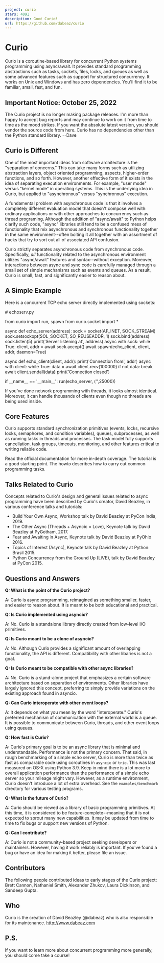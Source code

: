 ```yaml
---
project: curio
stars: 4091
description: Good Curio!
url: https://github.com/dabeaz/curio
---
```


Curio
=====

Curio is a coroutine-based library for concurrent Python systems programming using async/await. It provides standard programming abstractions such as tasks, sockets, files, locks, and queues as well as some advanced features such as support for structured concurrency. It works on Unix and Windows and has zero dependencies. You'll find it to be familiar, small, fast, and fun.

Important Notice: October 25, 2022
----------------------------------

The Curio project is no longer making package releases. I'm more than happy to accept bug reports and may continue to work on it from time to time as the mood strikes. If you want the absolute latest version, you should vendor the source code from here. Curio has no dependencies other than the Python standard library. --Dave

Curio is Different
------------------

One of the most important ideas from software architecture is the "separation of concerns." This can take many forms such as utilizing abstraction layers, object oriented programming, aspects, higher-order functions, and so forth. However, another effective form of it exists in the idea of separating execution environments. For example, "user mode" versus "kernel mode" in operating systems. This is the underlying idea in Curio, but applied to "asynchronous" versus "synchronous" execution.

A fundamental problem with asynchronous code is that it involves a completely different evaluation model that doesn't compose well with ordinary applications or with other approaches to concurrency such as thread programing. Although the addition of "async/await" to Python helps clarify such code, "async" libraries still tend to be a confused mess of functionality that mix asynchronous and synchronous functionality together in the same environment--often bolting it all together with an assortment of hacks that try to sort out all of associated API confusion.

Curio strictly separates asynchronous code from synchronous code. Specifically, _all_ functionality related to the asynchronous environment utilizes "async/await" features and syntax--without exception. Moreover, interactions between async and sync code is carefully managed through a small set of simple mechanisms such as events and queues. As a result, Curio is small, fast, and significantly easier to reason about.

A Simple Example
----------------

Here is a concurrent TCP echo server directly implemented using sockets:

\# echoserv.py

from curio import run, spawn
from curio.socket import \*

async def echo\_server(address):
    sock \= socket(AF\_INET, SOCK\_STREAM)
    sock.setsockopt(SOL\_SOCKET, SO\_REUSEADDR, 1)
    sock.bind(address)
    sock.listen(5)
    print('Server listening at', address)
    async with sock:
        while True:
            client, addr \= await sock.accept()
            await spawn(echo\_client, client, addr, daemon\=True)

async def echo\_client(client, addr):
    print('Connection from', addr)
    async with client:
         while True:
             data \= await client.recv(100000)
             if not data:
                 break
             await client.sendall(data)
    print('Connection closed')

if \_\_name\_\_ \== '\_\_main\_\_':
    run(echo\_server, ('',25000))

If you've done network programming with threads, it looks almost identical. Moreover, it can handle thousands of clients even though no threads are being used inside.

Core Features
-------------

Curio supports standard synchronization primitives (events, locks, recursive locks, semaphores, and condition variables), queues, subprocesses, as well as running tasks in threads and processes. The task model fully supports cancellation, task groups, timeouts, monitoring, and other features critical to writing reliable code.

Read the official documentation for more in-depth coverage. The tutorial is a good starting point. The howto describes how to carry out common programming tasks.

Talks Related to Curio
----------------------

Concepts related to Curio's design and general issues related to async programming have been described by Curio's creator, David Beazley, in various conference talks and tutorials:

-   Build Your Own Async, Workshop talk by David Beazley at PyCon India, 2019.
-   The Other Async (Threads + Asyncio = Love), Keynote talk by David Beazley at PyGotham, 2017.
-   Fear and Awaiting in Async, Keynote talk by David Beazley at PyOhio 2016.
-   Topics of Interest (Async), Keynote talk by David Beazley at Python Brasil 2015.
-   Python Concurrency from the Ground Up (LIVE), talk by David Beazley at PyCon 2015.

Questions and Answers
---------------------

**Q: What is the point of the Curio project?**

A: Curio is async programming, reimagined as something smaller, faster, and easier to reason about. It is meant to be both educational and practical.

**Q: Is Curio implemented using asyncio?**

A: No. Curio is a standalone library directly created from low-level I/O primitives.

**Q: Is Curio meant to be a clone of asyncio?**

A: No. Although Curio provides a significant amount of overlapping functionality, the API is different. Compatibility with other libaries is not a goal.

**Q: Is Curio meant to be compatible with other async libraries?**

A: No. Curio is a stand-alone project that emphasizes a certain software architecture based on separation of environments. Other libraries have largely ignored this concept, preferring to simply provide variations on the existing approach found in asyncio.

**Q: Can Curio interoperate with other event loops?**

A: It depends on what you mean by the word "interoperate." Curio's preferred mechanism of communication with the external world is a queue. It is possible to communicate between Curio, threads, and other event loops using queues.

**Q: How fast is Curio?**

A: Curio's primary goal is to be an async library that is minimal and understandable. Performance is not the primary concern. That said, in rough benchmarking of a simple echo server, Curio is more than twice as fast as comparable code using coroutines in `asyncio` or `trio`. This was last measured on OS-X using Python 3.9. Keep in mind there is a lot more to overall application performance than the performance of a simple echo server so your mileage might vary. However, as a runtime environment, Curio doesn't introduce a lot of extra overhead. See the `examples/benchmark` directory for various testing programs.

**Q: What is the future of Curio?**

A: Curio should be viewed as a library of basic programming primitives. At this time, it is considered to be feature-complete--meaning that it is not expected to sprout many new capabilities. It may be updated from time to time to fix bugs or support new versions of Python.

**Q: Can I contribute?**

A: Curio is not a community-based project seeking developers or maintainers. However, having it work reliably is important. If you've found a bug or have an idea for making it better, please file an issue.

Contributors
------------

The following people contributed ideas to early stages of the Curio project: Brett Cannon, Nathaniel Smith, Alexander Zhukov, Laura Dickinson, and Sandeep Gupta.

Who
---

Curio is the creation of David Beazley (@dabeaz) who is also responsible for its maintenance. http://www.dabeaz.com

P.S.
----

If you want to learn more about concurrent programming more generally, you should come take a course!
